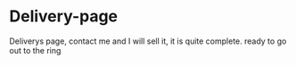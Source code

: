 # Delivery-page
Deliverys page, contact me and I will sell it, it is quite complete. ready to go out to the ring
